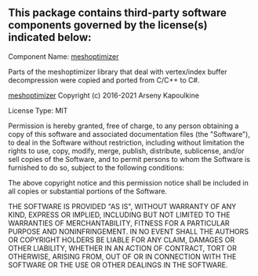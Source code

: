 This package contains third-party software components governed by the license(s) indicated below:
---------

Component Name: [meshoptimizer][meshopt]

Parts of the meshoptimizer library that deal with vertex/index buffer decompression were copied and ported from C/C++ to C#.

[meshoptimizer][meshopt] Copyright (c) 2016-2021 Arseny Kapoulkine

License Type: MIT

Permission is hereby granted, free of charge, to any person obtaining a copy of this software and associated documentation files (the "Software"), to deal in the Software without restriction, including without limitation the rights to use, copy, modify, merge, publish, distribute, sublicense, and/or sell copies of the Software, and to permit persons to whom the Software is furnished to do so, subject to the following conditions:

The above copyright notice and this permission notice shall be included in all copies or substantial portions of the Software.

THE SOFTWARE IS PROVIDED "AS IS", WITHOUT WARRANTY OF ANY KIND, EXPRESS OR IMPLIED, INCLUDING BUT NOT LIMITED TO THE WARRANTIES OF MERCHANTABILITY, FITNESS FOR A PARTICULAR PURPOSE AND NONINFRINGEMENT. IN NO EVENT SHALL THE AUTHORS OR COPYRIGHT HOLDERS BE LIABLE FOR ANY CLAIM, DAMAGES OR OTHER LIABILITY, WHETHER IN AN ACTION OF CONTRACT, TORT OR OTHERWISE, ARISING FROM, OUT OF OR IN CONNECTION WITH THE SOFTWARE OR THE USE OR OTHER DEALINGS IN THE SOFTWARE.


[meshopt]: https://github.com/zeux/meshoptimizer
